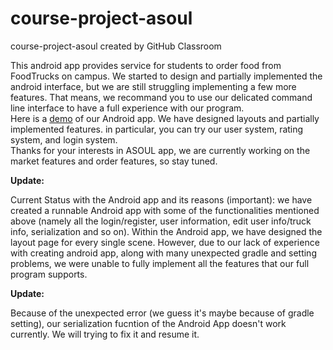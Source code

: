 # course-project-asoul
course-project-asoul created by GitHub Classroom

This android app provides service for students to order food from FoodTrucks on campus. We started to design and partially implemented the android interface, but we are still struggling implementing a few more features. That means, we recommand you to use our delicated command line interface to have a full experience with our program.
<br />
Here is a [demo](https://drive.google.com/file/d/1aCqhwBWwrBnrb5dMkkQCLdbaphxzIfyo/view?usp=sharing) of our Android app. We have designed layouts and partially implemented features. in particular, you can try our user system, rating system, and login system.
<br />
Thanks for your interests in ASOUL app, we are currently working on the market features and order features, so stay tuned. 


**Update:** 

  Current Status with the Android app and its reasons (important): we have created a runnable Android app with some of the functionalities mentioned above (namely all the login/register, user information, edit user info/truck info, serialization and so on). Within the Android app, we have designed the layout page for every single scene. However, due to our lack of experience with creating android app, along with many unexpected gradle and setting problems, we were unable to fully implement all the features that our full program supports.
  


**Update:** 

  Because of the unexpected error (we guess it's maybe because of gradle setting), our serialization fucntion of the Android App doesn't work currently. We will trying to fix it and resume it.
